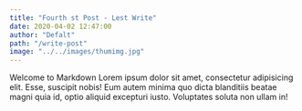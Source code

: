 ```yaml
---
title: "Fourth st Post - Lest Write"
date: 2020-04-02 12:47:00
author: "Defalt"
path: "/write-post"
image: "../../images/thumimg.jpg"
---
```


Welcome to Markdown
Lorem ipsum dolor sit amet, consectetur adipisicing elit. Esse, suscipit nobis! Eum autem minima quo dicta blanditiis beatae magni quia id, optio aliquid excepturi iusto. Voluptates soluta non ullam in!
